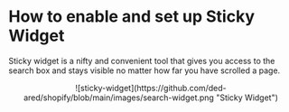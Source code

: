 # How to enable and set up Sticky Widget

Sticky widget is a nifty and convenient tool that gives you access to the search box and stays visible no matter how far you have scrolled a page.

<center>![sticky-widget](https://github.com/ded-ared/shopify/blob/main/images/search-widget.png "Sticky Widget")</center>

